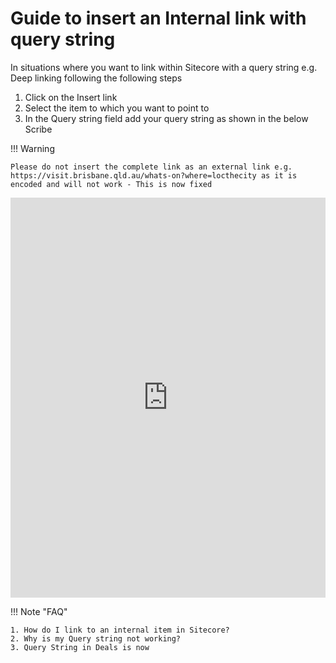 # Guide to insert an Internal link with query string

In situations where you want to link within Sitecore with a query string e.g. Deep linking following the following steps

1. Click on the Insert link
2. Select the item to which you want to point to
3. In the Query string field add your query string as shown in the below Scribe

!!! Warning

```
Please do not insert the complete link as an external link e.g. https://visit.brisbane.qld.au/whats-on?where=locthecity as it is encoded and will not work - This is now fixed
```

<iframe src="https://scribehow.com/embed/Inserting_a_link_with_Querystring__vhJXKq5TRcSnTJmlWY8czQ?as=scrollable&skipIntro=true" width="100%" height="640" allowfullscreen frameborder="0"></iframe>

!!! Note "FAQ"

```
1. How do I link to an internal item in Sitecore?
2. Why is my Query string not working?
3. Query String in Deals is now
```
